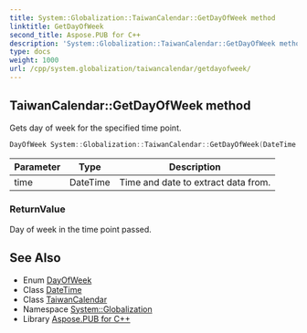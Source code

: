 ```yaml
---
title: System::Globalization::TaiwanCalendar::GetDayOfWeek method
linktitle: GetDayOfWeek
second_title: Aspose.PUB for C++
description: 'System::Globalization::TaiwanCalendar::GetDayOfWeek method. Gets day of week for the specified time point in C++.'
type: docs
weight: 1000
url: /cpp/system.globalization/taiwancalendar/getdayofweek/
---
```

## TaiwanCalendar::GetDayOfWeek method


Gets day of week for the specified time point.

```cpp
DayOfWeek System::Globalization::TaiwanCalendar::GetDayOfWeek(DateTime time) const override
```


| Parameter | Type | Description |
| --- | --- | --- |
| time | DateTime | Time and date to extract data from. |

### ReturnValue

Day of week in the time point passed.

## See Also

* Enum [DayOfWeek](../../../system/dayofweek/)
* Class [DateTime](../../../system/datetime/)
* Class [TaiwanCalendar](../)
* Namespace [System::Globalization](../../)
* Library [Aspose.PUB for C++](../../../)
